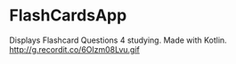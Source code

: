 # FlashCardsApp
Displays Flashcard Questions 4 studying. Made with Kotlin.
http://g.recordit.co/6Olzm08Lvu.gif
